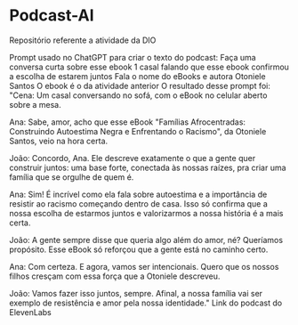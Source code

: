 # Podcast-AI
Repositório referente a atividade da DIO

Prompt usado no ChatGPT para criar o texto do podcast:
Faça uma conversa curta sobre esse ebook
1 casal falando que esse ebook confirmou a escolha de estarem juntos
Fala o nome do eBooks e autora Otoniele Santos 
O ebook é o da atividade anterior 
O resultado desse prompt foi:
"Cena: Um casal conversando no sofá, com o eBook no celular aberto sobre a mesa.

Ana: Sabe, amor, acho que esse eBook "Famílias Afrocentradas: Construindo Autoestima Negra e Enfrentando o Racismo", da Otoniele Santos, veio na hora certa.

João: Concordo, Ana. Ele descreve exatamente o que a gente quer construir juntos: uma base forte, conectada às nossas raízes, pra criar uma família que se orgulhe de quem é.

Ana: Sim! É incrível como ela fala sobre autoestima e a importância de resistir ao racismo começando dentro de casa. Isso só confirma que a nossa escolha de estarmos juntos e valorizarmos a nossa história é a mais certa.

João: A gente sempre disse que queria algo além do amor, né? Queríamos propósito. Esse eBook só reforçou que a gente está no caminho certo.

Ana: Com certeza. E agora, vamos ser intencionais. Quero que os nossos filhos cresçam com essa força que a Otoniele descreveu.

João: Vamos fazer isso juntos, sempre. Afinal, a nossa família vai ser exemplo de resistência e amor pela nossa identidade."
Link do podcast do ElevenLabs


 
